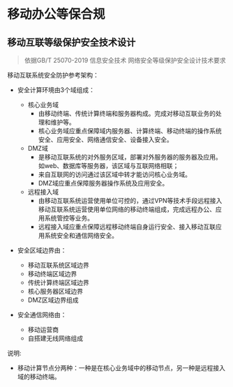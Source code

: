 # 移动办公等保合规

## 移动互联等级保护安全技术设计
> 依据GB/T 25070-2019 信息安全技术 网络安全等级保护安全设计技术要求

移动互联系统安全防护参考架构：
- 安全计算环境由3个域组成：
  - 核心业务域
    - 由移动终端、传统计算终端和服务器构成。完成对移动互联业务的处理和维护等。
    - 核心业务域应重点保障域内服务器、计算终端、移动终端的操作系统安全、应用安全、网络通信安全、设备接入安全。
  - DMZ域
    - 是移动互联系统的对外服务区域，部署对外服务器的服务器及应用。如web、数据库等服务器，该区域与互联网络相联；
    - 来自互联网的访问通过该区域中转才能访问核心业务域。
    - DMZ域应重点保障服务器操作系统及应用安全。
  - 远程接入域
    - 由移动互联系统运营使用单位可控的，通过VPN等技术手段远程接入移动互联系统运营使用单位网络的移动终端组成，完成远程办公、应用系统管控等业务。
    - 远程接入域应重点保障远程移动终端自身运行安全、接入移动互联应用系统安全和通信网络安全。
- 安全区域边界由：
  - 移动互联系统区域边界
  - 移动终端区域边界
  - 传统计算终端区域边界
  - 核心服务器区域边界
  - DMZ区域边界组成

- 安全通信网络由：
  - 移动运营商
  - 自搭建无线网络组成

说明:
- 移动计算节点分两种：一种是在核心业务域中的移动节点，另一种是远程接入域的移动终端。